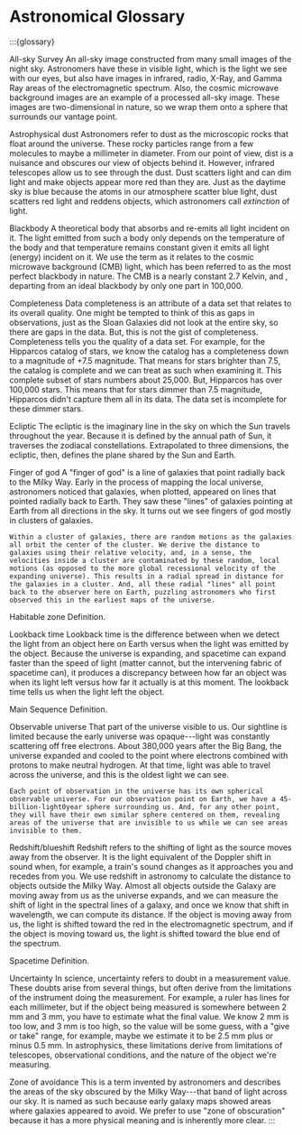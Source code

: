 # Astronomical Glossary

:::{glossary}


All-sky Survey
    An all-sky image constructed from many small images of the night sky. Astronomers have these in visible light, which is the light we see with our eyes, but also have images in infrared, radio, X-Ray, and Gamma Ray areas of the electromagnetic spectrum. Also, the cosmic microwave background images are an example of a processed all-sky image. These images are two-dimensional in nature, so we wrap them onto a sphere that surrounds our vantage point.


Astrophysical dust
    Astronomers refer to dust as the microscopic rocks that float around the universe. These rocky particles range from a few molecules to maybe a millimeter in diameter. From our point of view, dist is a nuisance and obscures our view of objects behind it. However, infrared telescopes allow us to see through the dust. Dust scatters light and can dim light and make objects appear more red than they are. Just as the daytime sky is blue because the atoms in our atmosphere scatter blue light, dust scatters red light and reddens objects, which astronomers call *extinction* of light.


Blackbody
    A theoretical body that absorbs and re-emits all light incident on it. The light emitted from such a body only depends on the temperature of the body and that temperature remains constant given it emits all light (energy) incident on it. We use the term as it relates to the cosmic microwave background (CMB) light, which has been referred to as the most perfect blackbody in nature. The CMB is a nearly constant 2.7 Kelvin, and , departing from an ideal blackbody by only one part in 100,000.


Completeness
    Data completeness is an attribute of a data set that relates to its overall quality. One might be tempted to think of this as gaps in observations, just as the Sloan Galaxies did not look at the entire sky, so there are gaps in the data. But, this is not the gist of completeness. Completeness tells you the quality of a data set. For example, for the Hipparcos catalog of stars, we know the catalog has a completeness down to a magnitude of +7.5 magnitude. That means for stars brighter than 7.5, the catalog is complete and we can treat as such when examining it. This complete subset of stars numbers about 25,000. But, Hipparcos has over 100,000 stars. This means that for stars dimmer than 7.5 magnitude, Hipparcos didn't capture them all in its data. The data set is incomplete for these dimmer stars.


Ecliptic
    The ecliptic is the imaginary line in the sky on which the Sun travels throughout the year. Because it is defined by the annual path of Sun, it traverses the zodiacal constellations. Extrapolated to three dimensions, the ecliptic, then, defines the plane shared by the Sun and Earth.


Finger of god
    A "finger of god" is a line of galaxies that point radially back to the Milky Way. Early in the process of mapping the local universe, astronomers noticed that galaxies, when plotted, appeared on lines that pointed radially back to Earth. They saw these "lines" of galaxies pointing at Earth from all directions in the sky. It turns out we see fingers of god mostly in clusters of galaxies. 
    
    Within a cluster of galaxies, there are random motions as the galaxies all orbit the center of the cluster. We derive the distance to galaxies using their relative velocity, and, in a sense, the velocities inside a cluster are contaminated by these random, local motions (as opposed to the more global recessional velocity of the expanding universe). This results in a radial spread in distance for the galaxies in a cluster. And, all these radial "lines" all point back to the observer here on Earth, puzzling astronomers who first observed this in the earliest maps of the universe.


Habitable zone
    Definition.


Lookback time
    Lookback time is the difference between when we detect the light from an object here on Earth versus when the light was emitted by the object. Because the universe is expanding, and spacetime can expand faster than the speed of light (matter cannot, but the intervening fabric of spacetime can), it produces a discrepancy between how far an object was when its light left versus how far it actually is at this moment. The lookback time tells us when the light left the object.


Main Sequence
    Definition.


Observable universe
    That part of the universe visible to us. Our sightline is limited because the early universe was opaque---light was constantly scattering off free electrons. About 380,000 years after the Big Bang, the universe expanded and cooled to the point where electrons combined with protons to make neutral hydrogen. At that time, light was able to travel across the universe, and this is the oldest light we can see.

    Each point of observation in the universe has its own spherical observable universe. For our observation point on Earth, we have a 45-billion-light0year sphere surrounding us. And, for any other point, they will have their own similar sphere centered on them, revealing areas of the universe that are invisible to us while we can see areas invisible to them.


Redshift/blueshift
    Redshift refers to the shifting of light as the source moves away from the observer. It is the light equivalent of the Doppler shift in sound when, for example, a train's sound changes as it approaches you and recedes from you. We use redshift in astronomy to calculate the distance to objects outside the Milky Way. Almost all objects outside the Galaxy are moving away from us as the universe expands, and we can measure the shift of light in the spectral lines of a galaxy, and once we know that shift in wavelength, we can compute its distance. If the object is moving away from us, the light is shifted toward the red in the electromagnetic spectrum, and if the object is moving toward us, the light is shifted toward the blue end of the spectrum.



Spacetime
    Definition.


Uncertainty
    In science, uncertainty refers to doubt in a measurement value. These doubts arise from several things, but often derive from the limitations of the instrument doing the measurement. For example, a ruler has lines for each millimeter, but if the object being measured is somewhere between 2 mm and 3 mm, you have to estimate what the final value. We know 2 mm is too low, and 3 mm is too high, so the value will be some guess, with a "give or take" range, for example, maybe we estimate it to be 2.5 mm plus or minus 0.5 mm. In astrophysics, these limitations derive from limitations of telescopes, observational conditions, and the nature of the object we're measuring.


Zone of avoidance
    This is a term invented by astronomers and describes the areas of the sky obscured by the Milky Way---that band of light across our sky. It is named as such because early galaxy maps showed areas where galaxies appeared to avoid. We prefer to use "zone of obscuration" because it has a more physical meaning and is inherently more clear.
:::

